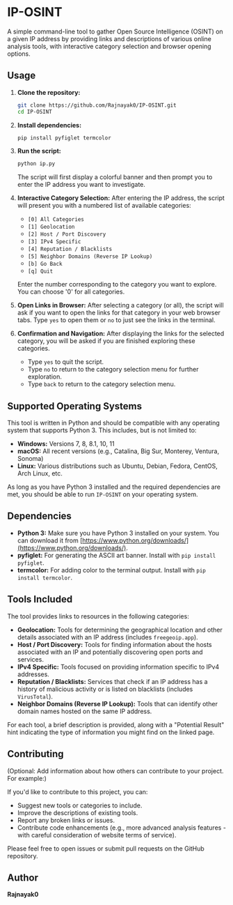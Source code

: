 # IP-OSINT

A simple command-line tool to gather Open Source Intelligence (OSINT) on a given IP address by providing links and descriptions of various online analysis tools, with interactive category selection and browser opening options.

## Usage

1.  **Clone the repository:**
    ```bash
    git clone https://github.com/Rajnayak0/IP-OSINT.git
    cd IP-OSINT
    ```
2.  **Install dependencies:**
    ```bash
    pip install pyfiglet termcolor
    ```
3.  **Run the script:**
    ```bash
    python ip.py
    ```
    The script will first display a colorful banner and then prompt you to enter the IP address you want to investigate.

4.  **Interactive Category Selection:**
    After entering the IP address, the script will present you with a numbered list of available categories:
    * `[0] All Categories`
    * `[1] Geolocation`
    * `[2] Host / Port Discovery`
    * `[3] IPv4 Specific`
    * `[4] Reputation / Blacklists`
    * `[5] Neighbor Domains (Reverse IP Lookup)`
    * `[b] Go Back`
    * `[q] Quit`

    Enter the number corresponding to the category you want to explore. You can choose '0' for all categories.

5.  **Open Links in Browser:**
    After selecting a category (or all), the script will ask if you want to open the links for that category in your web browser tabs. Type `yes` to open them or `no` to just see the links in the terminal.

6.  **Confirmation and Navigation:**
    After displaying the links for the selected category, you will be asked if you are finished exploring these categories.
    * Type `yes` to quit the script.
    * Type `no` to return to the category selection menu for further exploration.
    * Type `back` to return to the category selection menu.

## Supported Operating Systems

This tool is written in Python and should be compatible with any operating system that supports Python 3. This includes, but is not limited to:

* **Windows:** Versions 7, 8, 8.1, 10, 11
* **macOS:** All recent versions (e.g., Catalina, Big Sur, Monterey, Ventura, Sonoma)
* **Linux:** Various distributions such as Ubuntu, Debian, Fedora, CentOS, Arch Linux, etc.

As long as you have Python 3 installed and the required dependencies are met, you should be able to run `IP-OSINT` on your operating system.

## Dependencies

* **Python 3:** Make sure you have Python 3 installed on your system. You can download it from [https://www.python.org/downloads/](https://www.python.org/downloads/).
* **pyfiglet:** For generating the ASCII art banner. Install with `pip install pyfiglet`.
* **termcolor:** For adding color to the terminal output. Install with `pip install termcolor`.

## Tools Included

The tool provides links to resources in the following categories:

* **Geolocation:** Tools for determining the geographical location and other details associated with an IP address (includes `freegeoip.app`).
* **Host / Port Discovery:** Tools for finding information about the hosts associated with an IP and potentially discovering open ports and services.
* **IPv4 Specific:** Tools focused on providing information specific to IPv4 addresses.
* **Reputation / Blacklists:** Services that check if an IP address has a history of malicious activity or is listed on blacklists (includes `VirusTotal`).
* **Neighbor Domains (Reverse IP Lookup):** Tools that can identify other domain names hosted on the same IP address.

For each tool, a brief description is provided, along with a "Potential Result" hint indicating the type of information you might find on the linked page.

## Contributing

(Optional: Add information about how others can contribute to your project. For example:)

If you'd like to contribute to this project, you can:

* Suggest new tools or categories to include.
* Improve the descriptions of existing tools.
* Report any broken links or issues.
* Contribute code enhancements (e.g., more advanced analysis features - with careful consideration of website terms of service).

Please feel free to open issues or submit pull requests on the GitHub repository.

## Author

**Rajnayak0**

